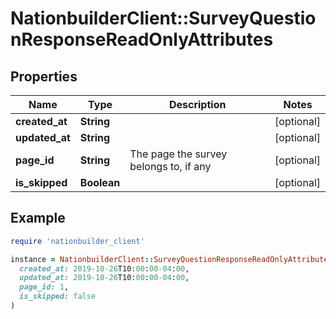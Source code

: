 # NationbuilderClient::SurveyQuestionResponseReadOnlyAttributes

## Properties

| Name | Type | Description | Notes |
| ---- | ---- | ----------- | ----- |
| **created_at** | **String** |  | [optional] |
| **updated_at** | **String** |  | [optional] |
| **page_id** | **String** | The page the survey belongs to, if any | [optional] |
| **is_skipped** | **Boolean** |  | [optional] |

## Example

```ruby
require 'nationbuilder_client'

instance = NationbuilderClient::SurveyQuestionResponseReadOnlyAttributes.new(
  created_at: 2019-10-26T10:00:00-04:00,
  updated_at: 2019-10-26T10:00:00-04:00,
  page_id: 1,
  is_skipped: false
)
```


